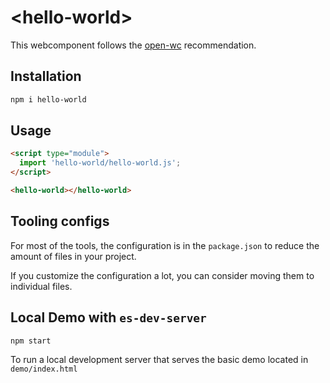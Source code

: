 # \<hello-world>

This webcomponent follows the [open-wc](https://github.com/open-wc/open-wc) recommendation.

## Installation
```bash
npm i hello-world
```

## Usage
```html
<script type="module">
  import 'hello-world/hello-world.js';
</script>

<hello-world></hello-world>
```



## Tooling configs

For most of the tools, the configuration is in the `package.json` to reduce the amount of files in your project.

If you customize the configuration a lot, you can consider moving them to individual files.

## Local Demo with `es-dev-server`
```bash
npm start
```
To run a local development server that serves the basic demo located in `demo/index.html`
